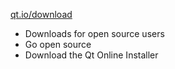 [qt.io/download](https://www.qt.io/download)

* Downloads for open source users
* Go open source
* Download the Qt Online Installer
